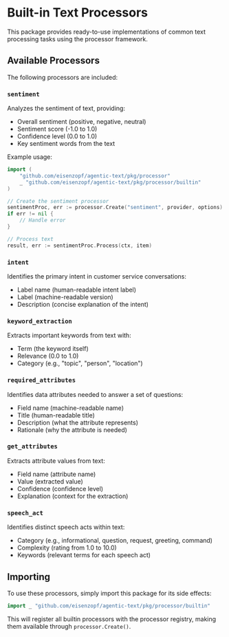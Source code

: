 # Built-in Text Processors

This package provides ready-to-use implementations of common text processing tasks using the processor framework.

## Available Processors

The following processors are included:

### `sentiment`

Analyzes the sentiment of text, providing:
- Overall sentiment (positive, negative, neutral)
- Sentiment score (-1.0 to 1.0)
- Confidence level (0.0 to 1.0)
- Key sentiment words from the text

Example usage:
```go
import (
    "github.com/eisenzopf/agentic-text/pkg/processor"
    _ "github.com/eisenzopf/agentic-text/pkg/processor/builtin"
)

// Create the sentiment processor
sentimentProc, err := processor.Create("sentiment", provider, options)
if err != nil {
    // Handle error
}

// Process text
result, err := sentimentProc.Process(ctx, item)
```

### `intent`

Identifies the primary intent in customer service conversations:
- Label name (human-readable intent label)
- Label (machine-readable version)
- Description (concise explanation of the intent)

### `keyword_extraction`

Extracts important keywords from text with:
- Term (the keyword itself)
- Relevance (0.0 to 1.0)
- Category (e.g., "topic", "person", "location")

### `required_attributes`

Identifies data attributes needed to answer a set of questions:
- Field name (machine-readable name)
- Title (human-readable title)
- Description (what the attribute represents)
- Rationale (why the attribute is needed)

### `get_attributes`

Extracts attribute values from text:
- Field name (attribute name)
- Value (extracted value)
- Confidence (confidence level)
- Explanation (context for the extraction)

### `speech_act`

Identifies distinct speech acts within text:
- Category (e.g., informational, question, request, greeting, command)
- Complexity (rating from 1.0 to 10.0)
- Keywords (relevant terms for each speech act)

## Importing

To use these processors, simply import this package for its side effects:

```go
import _ "github.com/eisenzopf/agentic-text/pkg/processor/builtin"
```

This will register all builtin processors with the processor registry, making them available through `processor.Create()`. 